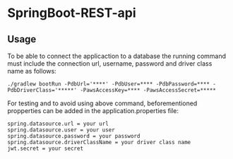 # SpringBoot-REST-api

 
## Usage  

To be able to connect the applicaction to a database the running command must include the connection url, username, password and driver class name as follows:
~~~
./gradlew bootRun -PdbUrl='****' -PdbUser=**** -PdbPassword=**** -PdbDriverClass='*****' -PawsAccessKey=**** -PawsAccessSecret=*****
~~~

For testing and to avoid using above command, beforementioned propperties can be added in the application.properties file:
~~~
spring.datasource.url = your url
spring.datasource.user = your user
spring.datasource.password = your password
spring.datasource.driverClassName = your driver class name
jwt.secret = your secret
~~~